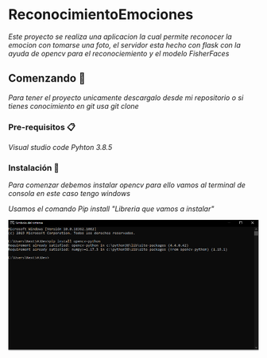 # ReconocimientoEmociones
_Este proyecto se realiza una aplicacion la cual permite reconocer la emocion con tomarse una foto, el servidor esta hecho con flask con la ayuda de opencv para el reconociemiento
y el modelo FisherFaces_

## Comenzando 🚀

_Para tener el proyecto unicamente descargalo desde mi repositorio o si tienes conocimiento en git usa git clone_

### Pre-requisitos 📋

_Visual studio code_
_Pyhton 3.8.5_

### Instalación 🔧

_Para comenzar debemos instalar opencv para ello vamos al terminal de consola en este caso tengo windows_

_Usamos el comando Pip install  "Libreria que vamos a instalar"_

![Alt text](https://raw.githubusercontent.com/AngelC01/Imagenes/master/image.png)
